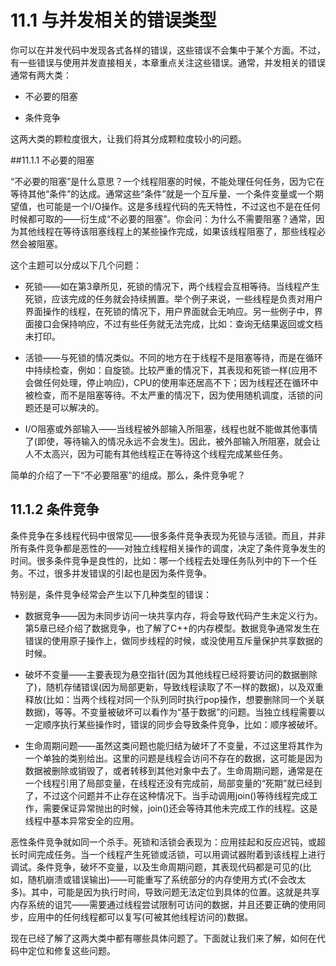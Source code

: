 # 11.1 与并发相关的错误类型

你可以在并发代码中发现各式各样的错误，这些错误不会集中于某个方面。不过，有一些错误与使用并发直接相关，本章重点关注这些错误。通常，并发相关的错误通常有两大类：

- 不必要的阻塞

- 条件竞争

这两大类的颗粒度很大，让我们将其分成颗粒度较小的问题。

##11.1.1 不必要的阻塞

“不必要的阻塞”是什么意思？一个线程阻塞的时候，不能处理任何任务，因为它在等待其他“条件”的达成。通常这些“条件”就是一个互斥量、一个条件变量或一个期望值，也可能是一个I/O操作。这是多线程代码的先天特性，不过这也不是在任何时候都可取的——衍生成“不必要的阻塞”。你会问：为什么不需要阻塞？通常，因为其他线程在等待该阻塞线程上的某些操作完成，如果该线程阻塞了，那些线程必然会被阻塞。

这个主题可以分成以下几个问题：

- 死锁——如在第3章所见，死锁的情况下，两个线程会互相等待。当线程产生死锁，应该完成的任务就会持续搁置。举个例子来说，一些线程是负责对用户界面操作的线程，在死锁的情况下，用户界面就会无响应。另一些例子中，界面接口会保持响应，不过有些任务就无法完成，比如：查询无结果返回或文档未打印。

- 活锁——与死锁的情况类似。不同的地方在于线程不是阻塞等待，而是在循环中持续检查，例如：自旋锁。比较严重的情况下，其表现和死锁一样(应用不会做任何处理，停止响应)，CPU的使用率还居高不下；因为线程还在循环中被检查，而不是阻塞等待。不太严重的情况下，因为使用随机调度，活锁的问题还是可以解决的。

- I/O阻塞或外部输入——当线程被外部输入所阻塞，线程也就不能做其他事情了(即使，等待输入的情况永远不会发生)。因此，被外部输入所阻塞，就会让人不太高兴，因为可能有其他线程正在等待这个线程完成某些任务。

简单的介绍了一下“不必要阻塞”的组成。那么，条件竞争呢？

## 11.1.2 条件竞争

条件竞争在多线程代码中很常见——很多条件竞争表现为死锁与活锁。而且，并非所有条件竞争都是恶性的——对独立线程相关操作的调度，决定了条件竞争发生的时间。很多条件竞争是良性的，比如：哪一个线程去处理任务队列中的下一个任务。不过，很多并发错误的引起也是因为条件竞争。

特别是，条件竞争经常会产生以下几种类型的错误：

- 数据竞争——因为未同步访问一块共享内存，将会导致代码产生未定义行为。第5章已经介绍了数据竞争，也了解了C++的内存模型。数据竞争通常发生在错误的使用原子操作上，做同步线程的时候，或没使用互斥量保护共享数据的时候。

- 破坏不变量——主要表现为悬空指针(因为其他线程已经将要访问的数据删除了)，随机存储错误(因为局部更新，导致线程读取了不一样的数据)，以及双重释放(比如：当两个线程对同一个队列同时执行pop操作，想要删除同一个关联数据)，等等。不变量被破坏可以看作为“基于数据”的问题。当独立线程需要以一定顺序执行某些操作时，错误的同步会导致条件竞争，比如：顺序被破坏。

- 生命周期问题——虽然这类问题也能归结为破坏了不变量，不过这里将其作为一个单独的类别给出。这里的问题是线程会访问不存在的数据，这可能是因为数据被删除或销毁了，或者转移到其他对象中去了。生命周期问题，通常是在一个线程引用了局部变量，在线程还没有完成前，局部变量的“死期”就已经到了，不过这个问题并不止存在这种情况下。当手动调用join()等待线程完成工作，需要保证异常抛出的时候，join()还会等待其他未完成工作的线程。这是线程中基本异常安全的应用。

恶性条件竞争就如同一个杀手。死锁和活锁会表现为：应用挂起和反应迟钝，或超长时间完成任务。当一个线程产生死锁或活锁，可以用调试器附着到该线程上进行调试。条件竞争，破坏不变量，以及生命周期问题，其表现代码都是可见的(比如，随机崩溃或错误输出)——可能重写了系统部分的内存使用方式(不会改太多)。其中，可能是因为执行时间，导致问题无法定位到具体的位置。这就是共享内存系统的诅咒——需要通过线程尝试限制可访问的数据，并且还要正确的使用同步，应用中的任何线程都可以复写(可被其他线程访问的)数据。

现在已经了解了这两大类中都有哪些具体问题了。下面就让我们来了解，如何在代码中定位和修复这些问题。
